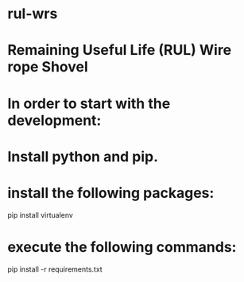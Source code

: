 # rul-wrs
# Remaining Useful Life (RUL) Wire rope Shovel

# In order to start with the development:
# Install python and pip.
# install the following packages:
pip install virtualenv

# execute the following commands:
pip install -r requirements.txt
